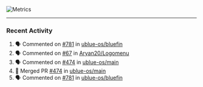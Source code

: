 ![Metrics](https://metrics.lecoq.io/KyleGospo?template=classic&base=header%2C%20activity%2C%20community%2C%20repositories%2C%20metadata&base.indepth=false&base.hireable=false&base.skip=false&config.timezone=America%2FLos_Angeles)

---
### Recent Activity
<!--START_SECTION:activity-->
1. 🗣 Commented on [#781](https://github.com/ublue-os/bluefin/issues/781#issuecomment-1896628653) in [ublue-os/bluefin](https://github.com/ublue-os/bluefin)
2. 🗣 Commented on [#67](https://github.com/Aryan20/Logomenu/issues/67#issuecomment-1896612897) in [Aryan20/Logomenu](https://github.com/Aryan20/Logomenu)
3. 🗣 Commented on [#474](https://github.com/ublue-os/main/pull/474#issuecomment-1896404720) in [ublue-os/main](https://github.com/ublue-os/main)
4. 🎉 Merged PR [#474](https://github.com/ublue-os/main/pull/474) in [ublue-os/main](https://github.com/ublue-os/main)
5. 🗣 Commented on [#781](https://github.com/ublue-os/bluefin/issues/781#issuecomment-1896332265) in [ublue-os/bluefin](https://github.com/ublue-os/bluefin)
<!--END_SECTION:activity-->
